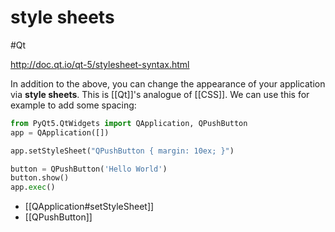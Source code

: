 # style sheets
#Qt 

http://doc.qt.io/qt-5/stylesheet-syntax.html

In addition to the above, you can change the appearance of your application via **style sheets**. This is [[Qt]]'s analogue of [[CSS]]. We can use this for example to add some spacing:

```py
from PyQt5.QtWidgets import QApplication, QPushButton
app = QApplication([])

app.setStyleSheet("QPushButton { margin: 10ex; }")

button = QPushButton('Hello World')
button.show()
app.exec()
```

- [[QApplication#setStyleSheet]]
- [[QPushButton]]

